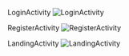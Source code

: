 LoginActivity
![LoginActivity](https://github.com/user-attachments/assets/3fde4b99-d49b-4563-87a3-5bb81991f39a)

RegisterActivity
![RegisterActivity](https://github.com/user-attachments/assets/edb91c06-db0b-402f-afe6-f46f9db66a81)

LandingActivity
![LandingActivity](https://github.com/user-attachments/assets/7672194c-e8a6-4cb7-af2d-b68fcfabb722)
